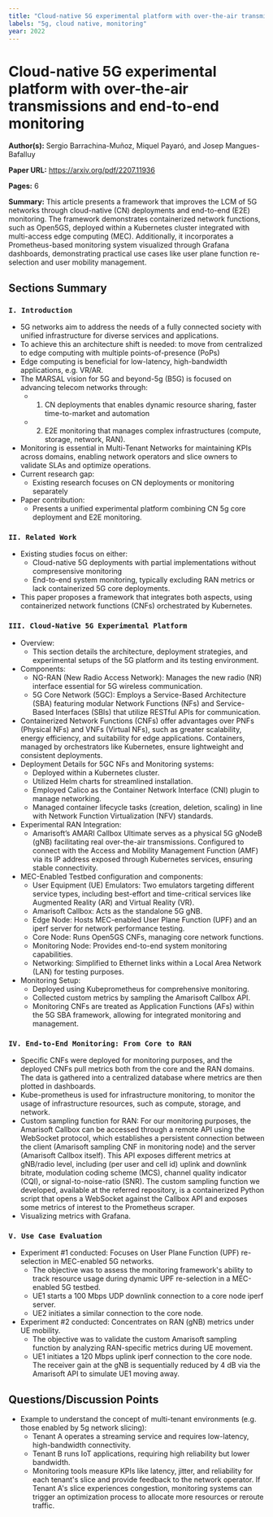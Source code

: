 ```yaml
---
title: "Cloud-native 5G experimental platform with over-the-air transmissions and end-to-end monitoring"
labels: "5g, cloud native, monitoring"
year: 2022
---
```


# Cloud-native 5G experimental platform with over-the-air transmissions and end-to-end monitoring

**Author(s):** Sergio Barrachina-Muñoz, Miquel Payaró, and Josep Mangues-Bafalluy

**Paper URL:** https://arxiv.org/pdf/2207.11936

**Pages:** 6

**Summary:** This article presents a framework that improves the LCM of 5G networks through cloud-native (CN) deployments and end-to-end (E2E) monitoring. The framework demonstrates containerized network functions, such as Open5GS, deployed within a Kubernetes cluster integrated with multi-access edge computing (MEC). Additionally, it incorporates a Prometheus-based monitoring system visualized through Grafana dashboards, demonstrating practical use cases like user plane function re-selection and user mobility management.

## Sections Summary

### `I. Introduction`
- 5G networks aim to address the needs of a fully connected society with unified infrastructure for diverse services and applications.
- To achieve this an architecture shift is needed: to move from centralized to edge computing with multiple points-of-presence (PoPs)
- Edge computing is beneficial for low-latency, high-bandwidth applications, e.g. VR/AR.
- The MARSAL vision for 5G and beyond-5g (B5G) is focused on advancing telecom networks through:
    - 1) CN deployments that enables dynamic resource sharing, faster time-to-market and automation
    - 2) E2E monitoring that manages complex infrastructures (compute, storage, network, RAN).
- Monitoring is essential in Multi-Tenant Networks for maintaining KPIs across domains, enabling network operators and slice owners to validate SLAs and optimize operations.
- Current research gap:
    - Existing research focuses on CN deployments or monitoring separately
- Paper contribution:
    - Presents a unified experimental platform combining CN 5g core deployment and E2E monitoring.
  
### `II. Related Work`
- Existing studies focus on either:
    - Cloud-native 5G deployments with partial implementations without compresensive monitoring
    - End-to-end system monitoring, typically excluding RAN metrics or lack containerized 5G core deployments.
- This paper proposes a framework that integrates both aspects, using containerized network functions (CNFs) orchestrated by Kubernetes.

### `III. Cloud-Native 5G Experimental Platform`
- Overview:
    - This section details the architecture, deployment strategies, and experimental setups of the 5G platform and its testing environment.
- Components:
    - NG-RAN (New Radio Access Network): Manages the new radio (NR) interface essential for 5G wireless communication.
    - 5G Core Network (5GC): Employs a Service-Based Architecture (SBA) featuring modular Network Functions (NFs) and Service-Based Interfaces (SBIs) that utilize RESTful APIs for communication.
- Containerized Network Functions (CNFs) offer advantages over PNFs (Physical NFs) and VNFs (Virtual NFs), such as greater scalability, energy efficiency, and suitability for edge applications. Containers, managed by orchestrators like Kubernetes, ensure lightweight and consistent deployments.
- Deployment Details for 5GC NFs and Monitoring systems:
    - Deployed within a Kubernetes cluster.
    - Utilized Helm charts for streamlined installation.
    - Employed Calico as the Container Network Interface (CNI) plugin to manage networking.
    - Managed container lifecycle tasks (creation, deletion, scaling) in line with Network Function Virtualization (NFV) standards.
- Experimental RAN Integration:
    - Amarisoft’s AMARI Callbox Ultimate serves as a physical 5G gNodeB (gNB) facilitating real over-the-air transmissions. Configured to connect with the Access and Mobility Management Function (AMF) via its IP address exposed through Kubernetes services, ensuring stable connectivity.
- MEC-Enabled Testbed configuration and components:
    - User Equipment (UE) Emulators: Two emulators targeting different service types, including best-effort and time-critical services like Augmented Reality (AR) and Virtual Reality (VR).
    - Amarisoft Callbox: Acts as the standalone 5G gNB.
    - Edge Node: Hosts MEC-enabled User Plane Function (UPF) and an iperf server for network performance testing.
    - Core Node: Runs Open5GS CNFs, managing core network functions.
    - Monitoring Node: Provides end-to-end system monitoring capabilities.
    - Networking: Simplified to Ethernet links within a Local Area Network (LAN) for testing purposes.
- Monitoring Setup:
    - Deployed using Kubeprometheus for comprehensive monitoring.
    - Collected custom metrics by sampling the Amarisoft Callbox API.
    - Monitoring CNFs are treated as Application Functions (AFs) within the 5G SBA framework, allowing for integrated monitoring and management.

### `IV. End-to-End Monitoring: From Core to RAN`
- Specific CNFs were deployed for monitoring purposes, and the deployed CNFs pull metrics both from the core and the RAN domains. The data is gathered into a centralized database where metrics are then plotted in dashboards.
- Kube-prometheus is used for infrastructure monitoring, to monitor the usage of infrastructure resources, such as compute, storage, and network.
- Custom sampling function for RAN: For our monitoring purposes, the Amarisoft Callbox can be accessed through a remote API using the WebSocket protocol, which establishes a persistent connection between the client (Amarisoft sampling CNF in monitoring node) and the server (Amarisoft Callbox itself). This API exposes different metrics at gNB/radio level, including (per user and cell id) uplink and downlink bitrate, modulation coding scheme (MCS), channel quality indicator (CQI), or signal-to-noise-ratio (SNR). The custom sampling function we developed, available at the referred repository, is a containerized Python script that opens a WebSocket against the Callbox API and exposes some metrics of interest to the Prometheus scraper.
- Visualizing metrics with Grafana.

### `V. Use Case Evaluation`
- Experiment #1 conducted: Focuses on User Plane Function (UPF) re-selection in MEC-enabled 5G networks.
    - The objective was to assess the monitoring framework's ability to track resource usage during dynamic UPF re-selection in a MEC-enabled 5G testbed.
    - UE1 starts a 100 Mbps UDP downlink connection to a core node iperf server.
    - UE2 initiates a similar connection to the core node.
- Experiment #2 conducted: Concentrates on RAN (gNB) metrics under UE mobility.
    - The objective was to validate the custom Amarisoft sampling function by analyzing RAN-specific metrics during UE movement.
    - UE1 initiates a 120 Mbps uplink iperf connection to the core node. The receiver gain at the gNB is sequentially reduced by 4 dB via the Amarisoft API to simulate UE1 moving away.

## Questions/Discussion Points

- Example to understand the concept of multi-tenant environments (e.g. those enabled by 5g network slicing):
    - Tenant A operates a streaming service and requires low-latency, high-bandwidth connectivity.
    - Tenant B runs IoT applications, requiring high reliability but lower bandwidth.
    - Monitoring tools measure KPIs like latency, jitter, and reliability for each tenant's slice and provide feedback to the network operator. If Tenant A's slice experiences congestion, monitoring systems can trigger an optimization process to allocate more resources or reroute traffic.
